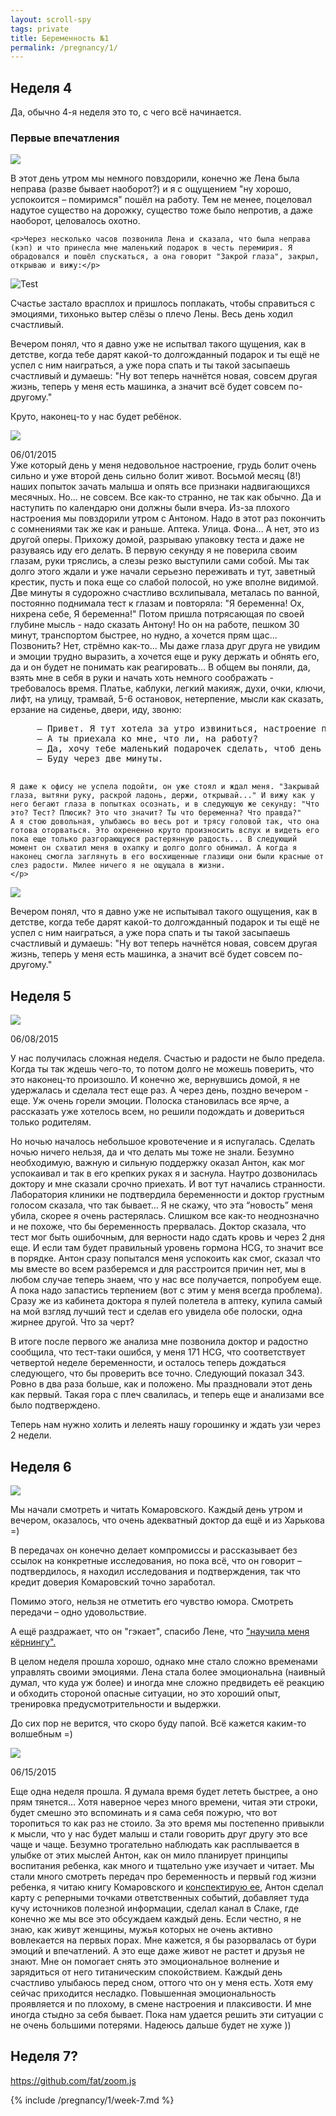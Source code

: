```yaml
---
layout: scroll-spy
tags: private
title: Беременность №1
permalink: /pregnancy/1/
---
```

## Неделя 4

Да, обычно 4-я неделя это то, с чего всё начинается.

### Первые впечатления

<div class="bubble restuta">
    <div class="avatar"><img src="/images/avatar-100x100.jpg"></div>
    <div class="pointer"></div>
    <p>В этот день утром мы немного повздорили, конечно же Лена была неправа (разве бывает наоборот?) и я с ощущением "ну хорошо, успокоится – помиримся" пошёл на работу. Тем не менее, поцеловал надутое существо на дорожку, существо тоже было непротив, а даже наоборот, целовалось охотно. </p>

    <p>Через несколько часов позвонила Лена и сказала, что была неправа (кэп) и что принесла мне маленький подарок в честь перемирия. Я обрадовался и пошёл спускаться, а она говорит "Закрой глаза", закрыл, открываю и вижу:</p>

<div><img class="inline" src="{{ site.url }}/images/posts/pregnancy/1/test.jpg" alt="Test"></div>

<p>Счастье застало врасплох и пришлось поплакать, чтобы справиться с эмоциями, тихонько вытер слёзы о плечо Лены. Весь день ходил счастливый.</p>

<p>Вечером понял, что я давно уже не испытвал такого щущения, как в детстве, когда тебе дарят какой-то долгожданный подарок и ты ещё не успел с ним наиграться, а уже пора спать и ты такой засыпаешь счастливый и думаешь: "Ну вот теперь начнётся новая, совсем другая жизнь, теперь у меня есть машинка, а значит всё будет совсем по-другому." </p>

<p>Круто, наконец-то у нас будет ребёнок.</p>
</div>

<div class="bubble me4ta">
    <div class="avatar"><img src="/images/avatar_me4ta.png"></div><div class="pointer"></div>
    <p>06/01/2015<br>
    Уже который день у меня недовольное настроение, грудь болит очень сильно и уже второй день сильно болит живот. Восьмой месяц (8!) наших попыток зачать малыша и опять все признаки надвигающихся месячных. Но… не совсем. Все как-то странно, не так как обычно. Да и наступить по календарю они должны были вчера. 
    Из-за плохого настроения мы повздорили утром с Антоном. Надо в этот раз покончить с сомнениями так же как и раньше. Аптека. Улица. Фона… А нет, это из другой оперы. Прихожу домой, разрываю упаковку теста и даже не разуваясь иду его делать.
    В первую секунду я не поверила своим глазам, руки тряслись, а слезы резко выступили сами собой. Мы так долго этого ждали и уже начали серьезно переживать и тут, заветный крестик, пусть и пока еще со слабой полосой, но уже вполне видимой. Две минуты я судорожно счастливо всхлипывала, металась по ванной, постоянно поднимала тест к глазам и повторяла: "Я беременна! Ох, нихрена себе, Я беременна!"
    Потом пришла потрясающая по своей глубине мысль - надо сказать Антону! Но он на работе, пешком 30 минут, транспортом быстрее, но нудно, а хочется прям щас... Позвонить? Нет, стрёмно как-то... Мы даже глаза друг друга не увидим и эмоции трудно выразить, а хочется еще и руку держать и обнять его, да и он будет не понимать как реагировать... В общем вы поняли, да, взять мне в себя в руки и начать хоть немного соображать - требовалось время.
    Платье, каблуки, легкий макияж, духи, очки, ключи, лифт, на улицу, трамвай, 5-6 остановок, нетерпение, мысли как сказать, ерзание на сиденье, двери, иду, звоню: 
    <pre>
     — Привет. Я тут хотела за утро извиниться, настроение паршивое было, не хочу чтоб ты расстраивался. Можешь минут на пять выйти на улицу?
     — А ты приехала ко мне, что ли, на работу?
     — Да, хочу тебе маленький подарочек сделать, чтоб день скрасить. Сможешь выйти?
     — Буду через две минуты.
    </pre>

    Я даже к офису не успела подойти, он уже стоял и ждал меня. "Закрывай глаза, вытяни руку, раскрой ладонь, держи, открывай..." И вижу как у него бегают глаза в попытках осознать, и в следующую же секунду: "Что это? Тест? Плюсик? Это что значит? Ты что беременна? Что правда?"
    А я стою довольная, улыбаюсь во весь рот и трясу головой так, что она готова оторваться. Это охрененно круто произносить вслух и видеть его пока еще только разгорающуюся растерянную радость... В следующий момент он схватил меня в охапку и долго долго обнимал. А когда я наконец смогла заглянуть в его восхищенные глазищи они были красные от слез радости. Милее ничего я не ощущала в жизни.
    </p>
</div>

<div class="bubble restuta">
    <div class="avatar"><img src="/images/avatar-100x100.jpg"></div>
    <div class="pointer"></div>
      <p>Вечером понял, что я давно уже не испытывал такого ощущения, как в детстве, когда тебе дарят какой-то долгожданный подарок и ты ещё не успел с ним наиграться, а уже пора спать и ты такой засыпаешь счастливый и думаешь: "Ну вот теперь начнётся новая, совсем другая жизнь, теперь у меня есть машинка, а значит всё будет совсем по-другому." </p>
</div>

## Неделя 5

<div class="bubble me4ta">
<div class="avatar"><img src="/images/avatar_me4ta.png"></div><div class="pointer"></div>
<p>
06/08/2015

У нас получилась сложная неделя. Счастью и радости не было предела. Когда ты так ждешь чего-то, то потом долго не можешь поверить, что это наконец-то произошло. И конечно же, вернувшись домой, я не удержалась и сделала тест еще раз. А через день, поздно вечером - еще. Уж очень горели эмоции. Полоска становилась все ярче, а рассказать уже хотелось всем, но решили подождать и довериться только родителям.

Но ночью началось небольшое кровотечение и я испугалась. Сделать ночью ничего нельзя, да и что делать мы тоже не знали. Безумно необходимую, важную и сильную поддержку оказал Антон, как мог успокаивал и так в его крепких руках я и заснула. Наутро дозвонилась доктору и мне сказали срочно приехать. 
И вот тут начались странности. Лаборатория клиники не подтвердила беременности и доктор грустным голосом сказала, что так бывает… Я не скажу, что эта “новость” меня убила, скорее я очень растерялась. Слишком все как-то неоднозначно и не похоже, что бы беременность прервалась. Доктор сказала, что тест мог быть ошибочным, для верности надо сдать кровь и через 2 дня еще. И если там будет правильный уровень гормона HCG, то значит все в порядке. Антон сразу попытался меня успокоить как смог, сказал что мы вместе во всем разберемся и для расстроится причин нет, мы в любом случае теперь знаем, что у нас все получается, попробуем еще. А пока надо запастись терпением (вот с этим у меня всегда проблема). Сразу же из кабинета доктора я пулей полетела в аптеку, купила самый на мой взгляд лучший тест и сделав его увидела обе полоски, одна жирнее другой. Что за черт? 

В итоге после первого же анализа мне позвонила доктор и радостно сообщила, что тест-таки ошибся, у меня 171 HCG, что соответствует четвертой неделе беременности, и осталось теперь дождаться следующего, что бы проверить все точно. Следующий показал 343. Ровно в два раза больше, как и положено. Мы праздновали этот день как первый. Такая гора с плеч свалилась, и теперь еще и анализами все было подтверждено. 

Теперь нам нужно холить и лелеять нашу горошинку и ждать узи через 2 недели.
</p>  
</div>

## Неделя 6

<div class="bubble restuta"><div class="avatar"><img src="/images/avatar-100x100.jpg"></div><div class="pointer"></div>
<p>Мы начали смотреть и читать Комаровского. Каждый день утром и вечером, оказалось, что очень адекватный доктор да ещё и из Харькова =)

В передачах он конечно делает компромиссы и рассказывает без ссылок на конкретные исследования, но пока всё, что он говорит – подтвердилось, я находил исследования и подтверждения, так что кредит доверия Комаровский точно заработал. 

Помимо этого, нельзя не отметить его чувство юмора. Смотреть передачи – одно удовольствие. 

А ещё раздражает, что он "гэкает", спасибо Лене, что <a href="https://xkcd.com/1015/">"научила меня кёрнингу".</a>

В целом неделя прошла хорошо, однако мне стало сложно временами управлять своими эмоциями. Лена стала более эмоциональна (наивный думал, что куда уж более) и иногда мне сложно предвидеть её реакцию и обходить стороной опасные ситуации, но это хороший опыт, тренировка предусмотрительности и выдержки.

До сих пор не верится, что скоро буду папой. Всё кажется каким-то волшебным =)</p></div>

<div class="bubble me4ta">
<div class="avatar"><img src="/images/avatar_me4ta.png"></div><div class="pointer"></div>
<p>
06/15/2015

Еще одна неделя прошла. Я думала время будет лететь быстрее, а оно прям тянется... Хотя наверное через много времени, читая эти строки, будет смешно это вспоминать и я сама себя пожурю, что вот торопиться то как раз не стоило.
За это время мы постепенно привыкли к мысли, что у нас будет малыш и стали говорить друг другу это все чаще и чаще. Безумно трогательно наблюдать как расплывается в улыбке от этих мыслей Антон, как он мило планирует принципы воспитания ребенка, как много и тщательно уже изучает и читает.
Мы стали много смотреть передач про беременность и первый год жизни ребенка, я читаю книгу Комаровского и <a href="http://me4ta.me/blog/personal/childs-health-komarovskiy/">конспектирую ее</a>, Антон сделал карту с реперными точками ответственных событий, добавляет туда кучу источников полезной информации, сделал канал в Слаке, где конечно же мы все это обсуждаем каждый день.
Если честно, я не знаю, как живут женщины, мужья которых не очень активно вовлекается на первых порах. Мне кажется, я бы разорвалась от бури эмоций и впечатлений. А это еще даже живот не растет и друзья не знают. Мне он помогает снять это эмоциональное волнение и зарядиться от него титаническим спокойствием. Каждый день счастливо улыбаюсь перед сном, оттого что он у меня есть.
Хотя ему сейчас приходится несладко. Повышенная эмоциональность проявляется и по плохому, в смене настроения и плаксивости. И мне иногда стыдно за себя бывает. Пока нам удается решить эти ситуации с не очень большими потерями. Надеюсь дальше будет не хуже ))
</p>  
</div>

## Неделя 7?

https://github.com/fat/zoom.js

<div markdown="1">
{% include /pregnancy/1/week-7.md %}
</div>



